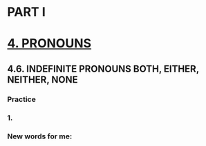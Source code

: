 # PART I
# [4. PRONOUNS](../4.README.md)
## 4.6. INDEFINITE PRONOUNS BOTH, EITHER, NEITHER, NONE
### Practice 
### 1.

### New words for me: